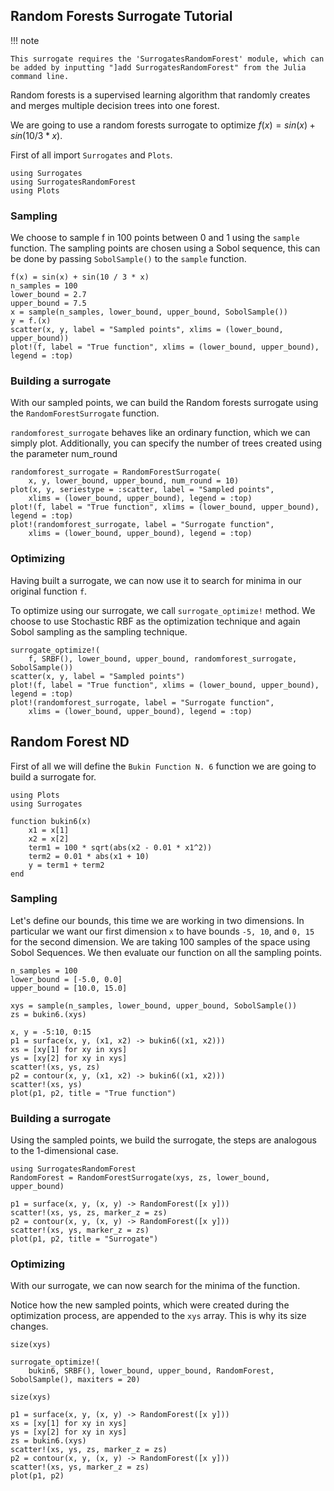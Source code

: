 ## Random Forests Surrogate Tutorial

!!! note
    
    This surrogate requires the 'SurrogatesRandomForest' module, which can be added by inputting "]add SurrogatesRandomForest" from the Julia command line.

Random forests is a supervised learning algorithm that randomly creates and merges multiple decision trees into one forest.

We are going to use a random forests surrogate to optimize $f(x)=sin(x)+sin(10/3 * x)$.

First of all import `Surrogates` and `Plots`.

```@example RandomForestSurrogate_tutorial
using Surrogates
using SurrogatesRandomForest
using Plots
```

### Sampling

We choose to sample f in 100 points between 0 and 1 using the `sample` function. The sampling points are chosen using a Sobol sequence, this can be done by passing `SobolSample()` to the `sample` function.

```@example RandomForestSurrogate_tutorial
f(x) = sin(x) + sin(10 / 3 * x)
n_samples = 100
lower_bound = 2.7
upper_bound = 7.5
x = sample(n_samples, lower_bound, upper_bound, SobolSample())
y = f.(x)
scatter(x, y, label = "Sampled points", xlims = (lower_bound, upper_bound))
plot!(f, label = "True function", xlims = (lower_bound, upper_bound), legend = :top)
```

### Building a surrogate

With our sampled points, we can build the Random forests surrogate using the `RandomForestSurrogate` function.

`randomforest_surrogate` behaves like an ordinary function, which we can simply plot. Additionally, you can specify the number of trees created
using the parameter num_round

```@example RandomForestSurrogate_tutorial
randomforest_surrogate = RandomForestSurrogate(
    x, y, lower_bound, upper_bound, num_round = 10)
plot(x, y, seriestype = :scatter, label = "Sampled points",
    xlims = (lower_bound, upper_bound), legend = :top)
plot!(f, label = "True function", xlims = (lower_bound, upper_bound), legend = :top)
plot!(randomforest_surrogate, label = "Surrogate function",
    xlims = (lower_bound, upper_bound), legend = :top)
```

### Optimizing

Having built a surrogate, we can now use it to search for minima in our original function `f`.

To optimize using our surrogate, we call `surrogate_optimize!` method. We choose to use Stochastic RBF as the optimization technique and again Sobol sampling as the sampling technique.

```@example RandomForestSurrogate_tutorial
surrogate_optimize!(
    f, SRBF(), lower_bound, upper_bound, randomforest_surrogate, SobolSample())
scatter(x, y, label = "Sampled points")
plot!(f, label = "True function", xlims = (lower_bound, upper_bound), legend = :top)
plot!(randomforest_surrogate, label = "Surrogate function",
    xlims = (lower_bound, upper_bound), legend = :top)
```

## Random Forest ND

First of all we will define the `Bukin Function N. 6` function we are going to build a surrogate for.

```@example RandomForestSurrogateND
using Plots
using Surrogates

function bukin6(x)
    x1 = x[1]
    x2 = x[2]
    term1 = 100 * sqrt(abs(x2 - 0.01 * x1^2))
    term2 = 0.01 * abs(x1 + 10)
    y = term1 + term2
end
```

### Sampling

Let's define our bounds, this time we are working in two dimensions. In particular we want our first dimension `x` to have bounds `-5, 10`, and `0, 15` for the second dimension. We are taking 100 samples of the space using Sobol Sequences. We then evaluate our function on all the sampling points.

```@example RandomForestSurrogateND
n_samples = 100
lower_bound = [-5.0, 0.0]
upper_bound = [10.0, 15.0]

xys = sample(n_samples, lower_bound, upper_bound, SobolSample())
zs = bukin6.(xys)
```

```@example RandomForestSurrogateND
x, y = -5:10, 0:15
p1 = surface(x, y, (x1, x2) -> bukin6((x1, x2)))
xs = [xy[1] for xy in xys]
ys = [xy[2] for xy in xys]
scatter!(xs, ys, zs)
p2 = contour(x, y, (x1, x2) -> bukin6((x1, x2)))
scatter!(xs, ys)
plot(p1, p2, title = "True function")
```

### Building a surrogate

Using the sampled points, we build the surrogate, the steps are analogous to the 1-dimensional case.

```@example RandomForestSurrogateND
using SurrogatesRandomForest
RandomForest = RandomForestSurrogate(xys, zs, lower_bound, upper_bound)
```

```@example RandomForestSurrogateND
p1 = surface(x, y, (x, y) -> RandomForest([x y]))
scatter!(xs, ys, zs, marker_z = zs)
p2 = contour(x, y, (x, y) -> RandomForest([x y]))
scatter!(xs, ys, marker_z = zs)
plot(p1, p2, title = "Surrogate")
```

### Optimizing

With our surrogate, we can now search for the minima of the function.

Notice how the new sampled points, which were created during the optimization process, are appended to the `xys` array.
This is why its size changes.

```@example RandomForestSurrogateND
size(xys)
```

```@example RandomForestSurrogateND
surrogate_optimize!(
    bukin6, SRBF(), lower_bound, upper_bound, RandomForest, SobolSample(), maxiters = 20)
```

```@example RandomForestSurrogateND
size(xys)
```

```@example RandomForestSurrogateND
p1 = surface(x, y, (x, y) -> RandomForest([x y]))
xs = [xy[1] for xy in xys]
ys = [xy[2] for xy in xys]
zs = bukin6.(xys)
scatter!(xs, ys, zs, marker_z = zs)
p2 = contour(x, y, (x, y) -> RandomForest([x y]))
scatter!(xs, ys, marker_z = zs)
plot(p1, p2)
```
